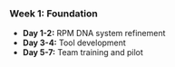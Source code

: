 ### Week 1: Foundation

- **Day 1-2:** RPM DNA system refinement
- **Day 3-4:** Tool development
- **Day 5-7:** Team training and pilot
